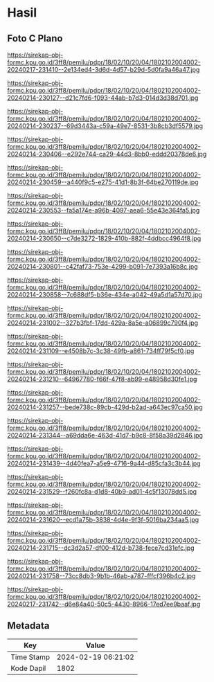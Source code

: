 # Hasil

## Foto C Plano

https://sirekap-obj-formc.kpu.go.id/3ff8/pemilu/pdpr/18/02/10/20/04/1802102004002-20240217-231410--2e134ed4-3d6d-4d57-b29d-5d0fa9a46a47.jpg

https://sirekap-obj-formc.kpu.go.id/3ff8/pemilu/pdpr/18/02/10/20/04/1802102004002-20240214-230127--d21c7fd6-f093-44ab-b7d3-014d3d38d701.jpg

https://sirekap-obj-formc.kpu.go.id/3ff8/pemilu/pdpr/18/02/10/20/04/1802102004002-20240214-230237--69d3443a-c59a-49e7-8531-3b8cb3df5579.jpg

https://sirekap-obj-formc.kpu.go.id/3ff8/pemilu/pdpr/18/02/10/20/04/1802102004002-20240214-230406--e292e744-ca29-44d3-8bb0-eddd20378de6.jpg

https://sirekap-obj-formc.kpu.go.id/3ff8/pemilu/pdpr/18/02/10/20/04/1802102004002-20240214-230459--a440f9c5-e275-41d1-8b3f-64be270119de.jpg

https://sirekap-obj-formc.kpu.go.id/3ff8/pemilu/pdpr/18/02/10/20/04/1802102004002-20240214-230553--fa5a174e-a96b-4097-aea6-55e43e364fa5.jpg

https://sirekap-obj-formc.kpu.go.id/3ff8/pemilu/pdpr/18/02/10/20/04/1802102004002-20240214-230650--c7de3272-1829-410b-882f-4ddbcc4964f8.jpg

https://sirekap-obj-formc.kpu.go.id/3ff8/pemilu/pdpr/18/02/10/20/04/1802102004002-20240214-230801--c42faf73-753e-4299-b091-7e7393a16b8c.jpg

https://sirekap-obj-formc.kpu.go.id/3ff8/pemilu/pdpr/18/02/10/20/04/1802102004002-20240214-230858--7c688df5-b36e-434e-a042-49a5d1a57d70.jpg

https://sirekap-obj-formc.kpu.go.id/3ff8/pemilu/pdpr/18/02/10/20/04/1802102004002-20240214-231002--327b3fbf-17dd-429a-8a5e-a06899c790f4.jpg

https://sirekap-obj-formc.kpu.go.id/3ff8/pemilu/pdpr/18/02/10/20/04/1802102004002-20240214-231109--e4508b7c-3c38-49fb-a861-734ff79f5cf0.jpg

https://sirekap-obj-formc.kpu.go.id/3ff8/pemilu/pdpr/18/02/10/20/04/1802102004002-20240214-231210--64967780-f66f-47f8-ab99-e48958d30fe1.jpg

https://sirekap-obj-formc.kpu.go.id/3ff8/pemilu/pdpr/18/02/10/20/04/1802102004002-20240214-231257--bede738c-89cb-429d-b2ad-a643ec97ca50.jpg

https://sirekap-obj-formc.kpu.go.id/3ff8/pemilu/pdpr/18/02/10/20/04/1802102004002-20240214-231344--a69dda6e-463d-41d7-b9c8-8f58a39d2846.jpg

https://sirekap-obj-formc.kpu.go.id/3ff8/pemilu/pdpr/18/02/10/20/04/1802102004002-20240214-231439--4d40fea7-a5e9-4716-9a44-d85cfa3c3b44.jpg

https://sirekap-obj-formc.kpu.go.id/3ff8/pemilu/pdpr/18/02/10/20/04/1802102004002-20240214-231529--f260fc8a-d1d8-40b9-ad01-4c5f13078dd5.jpg

https://sirekap-obj-formc.kpu.go.id/3ff8/pemilu/pdpr/18/02/10/20/04/1802102004002-20240214-231620--ecd1a75b-3838-4d4e-9f3f-5016ba234aa5.jpg

https://sirekap-obj-formc.kpu.go.id/3ff8/pemilu/pdpr/18/02/10/20/04/1802102004002-20240214-231715--dc3d2a57-df00-412d-b738-fece7cd31efc.jpg

https://sirekap-obj-formc.kpu.go.id/3ff8/pemilu/pdpr/18/02/10/20/04/1802102004002-20240214-231758--73cc8db3-9b1b-46ab-a787-fffcf396b4c2.jpg

https://sirekap-obj-formc.kpu.go.id/3ff8/pemilu/pdpr/18/02/10/20/04/1802102004002-20240217-231742--d6e84a40-50c5-4430-8966-17ed7ee9baaf.jpg


## Metadata

| Key        | Value               |
| ---------- | ------------------- |
| Time Stamp | 2024-02-19 06:21:02 |
| Kode Dapil | 1802                |



